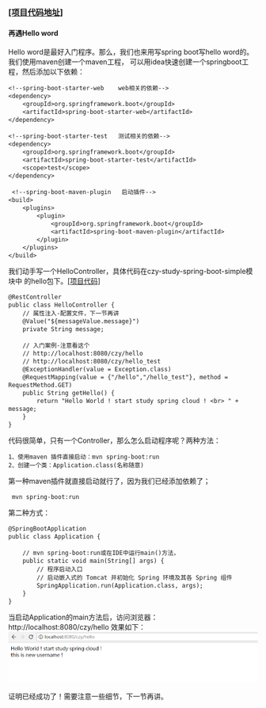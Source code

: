 ### [[项目代码地址]](https://github.com/AndyCZY/czy-study-spring-boot "项目代码地址")  


#### 再遇Hello word
   Hello word是最好入门程序。那么，我们也来用写spring boot写hello word的。我们使用maven创建一个maven工程，
   可以用idea快速创建一个springboot工程，然后添加以下依赖：      
        
    <!--spring-boot-starter-web    web相关的依赖-->
    <dependency>
        <groupId>org.springframework.boot</groupId>
        <artifactId>spring-boot-starter-web</artifactId>
    </dependency>

    <!--spring-boot-starter-test   测试相关的依赖-->
    <dependency>
        <groupId>org.springframework.boot</groupId>
        <artifactId>spring-boot-starter-test</artifactId>
        <scope>test</scope>
    </dependency>

     <!--spring-boot-maven-plugin   启动插件-->
    <build>
        <plugins>
            <plugin>
                <groupId>org.springframework.boot</groupId>
                <artifactId>spring-boot-maven-plugin</artifactId>
            </plugin>
        </plugins>
    </build>
        
        
   我们动手写一个HelloController，具体代码在czy-study-spring-boot-simple模块中
的hello包下。[[项目代码]](https://github.com/AndyCZY/czy-study-spring-boot/tree/master/czy-study-spring-boot-simple/src/main/java/org/czy/com)
  
    @RestController
    public class HelloController {
        // 属性注入-配置文件，下一节再讲
        @Value("${messageValue.message}")
        private String message;
        
        // 入门案例-注意看这个
        // http://localhost:8080/czy/hello
        // http://localhost:8080/czy/hello_test
        @ExceptionHandler(value = Exception.class)
        @RequestMapping(value = {"/hello","/hello_test"}, method = RequestMethod.GET)
        public String getHello() {
            return "Hello World ! start study spring cloud ! <br> " + message;
        }
   	}
        
代码很简单，只有一个Controller，那么怎么启动程序呢？两种方法：     
    
    1、使用maven 插件直接启动：mvn spring-boot:run    
    2、创建一个类：Application.class(名称随意)
   
第一种maven插件就直接启动就行了，因为我们已经添加依赖了； 
     
     mvn spring-boot:run
       
       
第二种方式：
    
    @SpringBootApplication
    public class Application {
    
        // mvn spring-boot:run或在IDE中运行main()方法，
        public static void main(String[] args) {
            // 程序启动入口
            // 启动嵌入式的 Tomcat 并初始化 Spring 环境及其各 Spring 组件
            SpringApplication.run(Application.class, args);
        }
    }
    
当启动Application的main方法后，访问浏览器：http://localhost:8080/czy/hello 效果如下：  
![PNG](images/hello.png)

证明已经成功了！需要注意一些细节，下一节再讲。

  
  





















